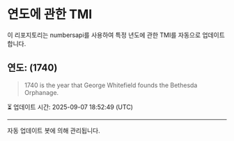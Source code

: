 
# 연도에 관한 TMI

이 리포지토리는 numbersapi를 사용하여 특정 년도에 관한 TMI를 자동으로 업데이트합니다.

## 연도: (1740)
> 1740 is the year that George Whitefield founds the Bethesda Orphanage.

⏳ 업데이트 시간: 2025-09-07 18:52:49 (UTC)

---
자동 업데이트 봇에 의해 관리됩니다.
